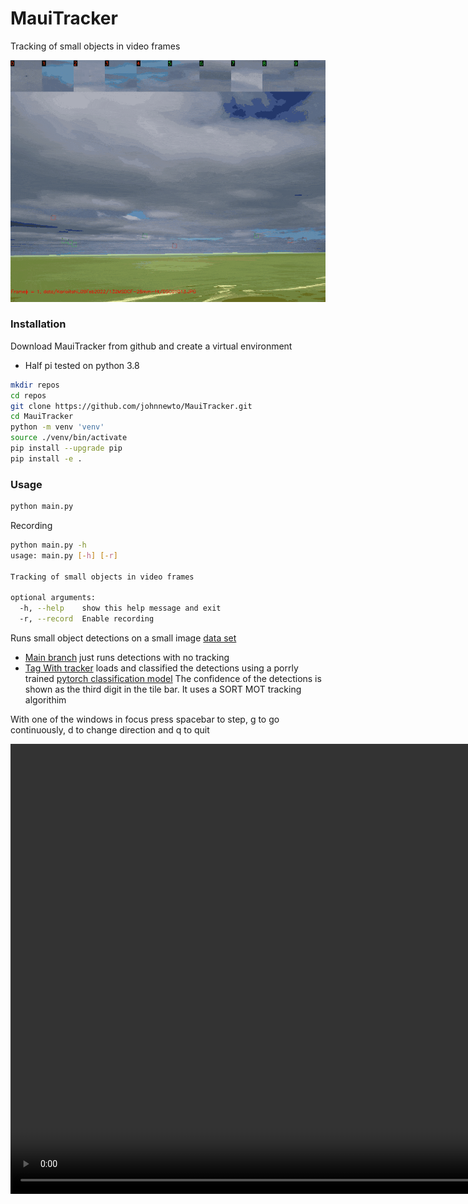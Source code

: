 # MauiTracker
Tracking of small objects in video frames

<p align="center">
  <img src="data/Karioitahi_09Feb2022/132MSDCF-28mm-f4.gif" width="600">
</p>

### Installation

Download MauiTracker from github and create a virtual environment

- Half pi tested on python 3.8

``` sh
mkdir repos
cd repos
git clone https://github.com/johnnewto/MauiTracker.git
cd MauiTracker
python -m venv 'venv'
source ./venv/bin/activate
pip install --upgrade pip
pip install -e .
```

 
### Usage

``` sh
python main.py
```

Recording
``` sh
python main.py -h
usage: main.py [-h] [-r]

Tracking of small objects in video frames

optional arguments:
  -h, --help    show this help message and exit
  -r, --record  Enable recording
```

Runs small object detections on a small image [data set](https://github.com/johnnewto/MauiTracker/tree/main/data/Karioitahi_09Feb2022/132MSDCF-28mm-f4)

- [Main branch](https://github.com/johnnewto/MauiTracker/tree/main) just runs detections with no tracking
- [Tag With tracker](https://github.com/johnnewto/MauiTracker/releases/tag/With-tracker)
loads and classified the detections using a porrly trained [pytorch classification model](https://github.com/johnnewto/MauiTracker/blob/main/data/model.pth)
The confidence of the detections is shown as the third digit in the tile bar.
It uses a SORT MOT tracking algorithim

With one of the windows in focus press spacebar to step, g to go continuously, d to change direction and q to quit

<video width="1280" height="720"  controls>
  <source src="https://raw.githack.com/johnnewto/MauiTracker/main/data/Karioitahi_09Feb2022/132MSDCF-28mm-f4.mp4" type="video/mp4">
  This should show in github
</video>



<!-- ![](images/mainview.png) -->
